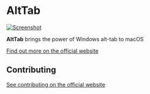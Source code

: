 # AltTab

[![Screenshot](docs/public/demo/frontpage.jpg)](docs/public/demo/frontpage.jpg)

**AltTab** brings the power of Windows alt-tab to macOS

[Find out more on the official website](https://alt-tab-macos.netlify.app/)

## Contributing
[See contributing on the official website](https://alt-tab-macos.netlify.app/contributing)
